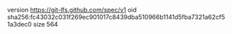 version https://git-lfs.github.com/spec/v1
oid sha256:fc43032c031f269ec901017c8439dba510966b1141d5fba7321a62cf51a3dec0
size 564
